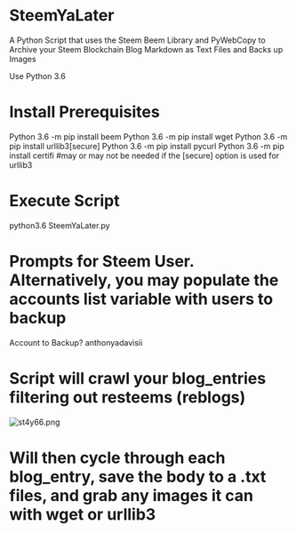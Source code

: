 # SteemYaLater
A Python Script that uses the Steem Beem Library and PyWebCopy to Archive your Steem Blockchain  Blog Markdown as Text Files and Backs up Images

Use Python 3.6

# Install Prerequisites
Python 3.6 -m pip install beem
Python 3.6 -m pip install wget
Python 3.6 -m pip install urllib3[secure]
Python 3.6 -m pip install pycurl
Python 3.6 -m pip install certifi #may or may not be needed if the [secure] option is used for urllib3

# Execute Script

python3.6 SteemYaLater.py

# Prompts for Steem User. Alternatively, you may populate the accounts list variable with users to backup

Account to Backup? anthonyadavisii

# Script will crawl your blog_entries filtering out resteems (reblogs)

![st4y66.png](https://img.esteem.app/st4y66.png)

# Will then cycle through each blog_entry, save the body to a .txt files, and grab any images it can with wget or urllib3
